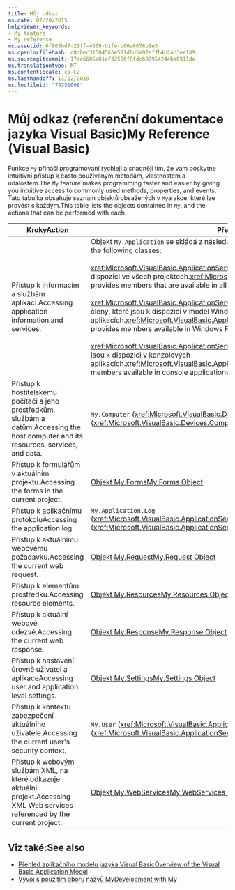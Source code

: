 ```yaml
---
title: Můj odkaz
ms.date: 07/20/2015
helpviewer_keywords:
- My feature
- My reference
ms.assetid: 6f803bd7-21ff-4569-b1fe-b00a6678b1e3
ms.openlocfilehash: d0dbec31504563e581d6d5a97ef7b4b2ac3ee189
ms.sourcegitcommit: 17ee6605e01ef32506f8fdc686954244ba6911de
ms.translationtype: MT
ms.contentlocale: cs-CZ
ms.lasthandoff: 11/22/2019
ms.locfileid: "74351698"
---
```

# <a name="my-reference-visual-basic"></a><span data-ttu-id="cf316-102">Můj odkaz (referenční dokumentace jazyka Visual Basic)</span><span class="sxs-lookup"><span data-stu-id="cf316-102">My Reference (Visual Basic)</span></span>
<span data-ttu-id="cf316-103">Funkce `My` přináší programování rychleji a snadněji tím, že vám poskytne intuitivní přístup k často používaným metodám, vlastnostem a událostem.</span><span class="sxs-lookup"><span data-stu-id="cf316-103">The `My` feature makes programming faster and easier by giving you intuitive access to commonly used methods, properties, and events.</span></span> <span data-ttu-id="cf316-104">Tato tabulka obsahuje seznam objektů obsažených v `My`a akce, které lze provést s každým.</span><span class="sxs-lookup"><span data-stu-id="cf316-104">This table lists the objects contained in `My`, and the actions that can be performed with each.</span></span>  
  
|<span data-ttu-id="cf316-105">**Kroky**</span><span class="sxs-lookup"><span data-stu-id="cf316-105">**Action**</span></span>|<span data-ttu-id="cf316-106">**Předmětů**</span><span class="sxs-lookup"><span data-stu-id="cf316-106">**Object**</span></span>|  
|----------------|----------------|  
|<span data-ttu-id="cf316-107">Přístup k informacím a službám aplikací.</span><span class="sxs-lookup"><span data-stu-id="cf316-107">Accessing application information and services.</span></span>|<span data-ttu-id="cf316-108">Objekt `My.Application` se skládá z následujících tříd:</span><span class="sxs-lookup"><span data-stu-id="cf316-108">The `My.Application` object consists of the following classes:</span></span><br /><br /> <span data-ttu-id="cf316-109"><xref:Microsoft.VisualBasic.ApplicationServices.ApplicationBase> poskytuje členy, kteří jsou k dispozici ve všech projektech.</span><span class="sxs-lookup"><span data-stu-id="cf316-109"><xref:Microsoft.VisualBasic.ApplicationServices.ApplicationBase> provides members that are available in all projects.</span></span><br /><br /> <span data-ttu-id="cf316-110"><xref:Microsoft.VisualBasic.ApplicationServices.WindowsFormsApplicationBase> poskytuje členy, které jsou k dispozici v model Windows Forms aplikacích.</span><span class="sxs-lookup"><span data-stu-id="cf316-110"><xref:Microsoft.VisualBasic.ApplicationServices.WindowsFormsApplicationBase> provides members available in Windows Forms applications.</span></span><br /><br /> <span data-ttu-id="cf316-111"><xref:Microsoft.VisualBasic.ApplicationServices.ConsoleApplicationBase> poskytuje členy, kteří jsou k dispozici v konzolových aplikacích.</span><span class="sxs-lookup"><span data-stu-id="cf316-111"><xref:Microsoft.VisualBasic.ApplicationServices.ConsoleApplicationBase> provides members available in console applications.</span></span>|  
|<span data-ttu-id="cf316-112">Přístup k hostitelskému počítači a jeho prostředkům, službám a datům.</span><span class="sxs-lookup"><span data-stu-id="cf316-112">Accessing the host computer and its resources, services, and data.</span></span>|<span data-ttu-id="cf316-113">`My.Computer` (<xref:Microsoft.VisualBasic.Devices.Computer>)</span><span class="sxs-lookup"><span data-stu-id="cf316-113">`My.Computer` (<xref:Microsoft.VisualBasic.Devices.Computer>)</span></span>|  
|<span data-ttu-id="cf316-114">Přístup k formulářům v aktuálním projektu.</span><span class="sxs-lookup"><span data-stu-id="cf316-114">Accessing the forms in the current project.</span></span>|[<span data-ttu-id="cf316-115">Objekt My.Forms</span><span class="sxs-lookup"><span data-stu-id="cf316-115">My.Forms Object</span></span>](../../../visual-basic/language-reference/objects/my-forms-object.md)|  
|<span data-ttu-id="cf316-116">Přístup k aplikačnímu protokolu</span><span class="sxs-lookup"><span data-stu-id="cf316-116">Accessing the application log.</span></span>|<span data-ttu-id="cf316-117">`My.Application.Log` (<xref:Microsoft.VisualBasic.ApplicationServices.ApplicationBase.Log%2A>)</span><span class="sxs-lookup"><span data-stu-id="cf316-117">`My.Application.Log` (<xref:Microsoft.VisualBasic.ApplicationServices.ApplicationBase.Log%2A>)</span></span>|  
|<span data-ttu-id="cf316-118">Přístup k aktuálnímu webovému požadavku.</span><span class="sxs-lookup"><span data-stu-id="cf316-118">Accessing the current web request.</span></span>|[<span data-ttu-id="cf316-119">Objekt My.Request</span><span class="sxs-lookup"><span data-stu-id="cf316-119">My.Request Object</span></span>](../../../visual-basic/language-reference/objects/my-request-object.md)|  
|<span data-ttu-id="cf316-120">Přístup k elementům prostředku.</span><span class="sxs-lookup"><span data-stu-id="cf316-120">Accessing resource elements.</span></span>|[<span data-ttu-id="cf316-121">Objekt My.Resources</span><span class="sxs-lookup"><span data-stu-id="cf316-121">My.Resources Object</span></span>](../../../visual-basic/language-reference/objects/my-resources-object.md)|  
|<span data-ttu-id="cf316-122">Přístup k aktuální webové odezvě.</span><span class="sxs-lookup"><span data-stu-id="cf316-122">Accessing the current web response.</span></span>|[<span data-ttu-id="cf316-123">Objekt My.Response</span><span class="sxs-lookup"><span data-stu-id="cf316-123">My.Response Object</span></span>](../../../visual-basic/language-reference/objects/my-response-object.md)|  
|<span data-ttu-id="cf316-124">Přístup k nastavení úrovně uživatel a aplikace</span><span class="sxs-lookup"><span data-stu-id="cf316-124">Accessing user and application level settings.</span></span>|[<span data-ttu-id="cf316-125">Objekt My.Settings</span><span class="sxs-lookup"><span data-stu-id="cf316-125">My.Settings Object</span></span>](../../../visual-basic/language-reference/objects/my-settings-object.md)|  
|<span data-ttu-id="cf316-126">Přístup k kontextu zabezpečení aktuálního uživatele.</span><span class="sxs-lookup"><span data-stu-id="cf316-126">Accessing the current user's security context.</span></span>|<span data-ttu-id="cf316-127">`My.User` (<xref:Microsoft.VisualBasic.ApplicationServices.User>)</span><span class="sxs-lookup"><span data-stu-id="cf316-127">`My.User` (<xref:Microsoft.VisualBasic.ApplicationServices.User>)</span></span>|  
|<span data-ttu-id="cf316-128">Přístup k webovým službám XML, na které odkazuje aktuální projekt.</span><span class="sxs-lookup"><span data-stu-id="cf316-128">Accessing XML Web services referenced by the current project.</span></span>|[<span data-ttu-id="cf316-129">Objekt My.WebServices</span><span class="sxs-lookup"><span data-stu-id="cf316-129">My.WebServices Object</span></span>](../../../visual-basic/language-reference/objects/my-webservices-object.md)|  
  
## <a name="see-also"></a><span data-ttu-id="cf316-130">Viz také:</span><span class="sxs-lookup"><span data-stu-id="cf316-130">See also</span></span>

- [<span data-ttu-id="cf316-131">Přehled aplikačního modelu jazyka Visual Basic</span><span class="sxs-lookup"><span data-stu-id="cf316-131">Overview of the Visual Basic Application Model</span></span>](../../../visual-basic/developing-apps/development-with-my/overview-of-the-visual-basic-application-model.md)
- [<span data-ttu-id="cf316-132">Vývoj s použitím oboru názvů My</span><span class="sxs-lookup"><span data-stu-id="cf316-132">Development with My</span></span>](../../../visual-basic/developing-apps/development-with-my/index.md)
